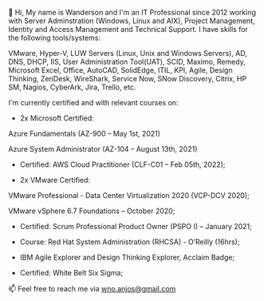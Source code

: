 👋 Hi, My name is Wanderson and I'm an IT Professional since 2012 working with Server Adminstration (Windows, Linux and AIX), Project Management, Identity and Access Management and Technical Support. I have skills for the following tools/systems:

VMware, Hyper-V, LUW Servers (Linux, Unix and Windows Servers), AD, DNS, DHCP, IIS, User Administration Tool(UAT), SCID, Maximo, Remedy, Microsoft Excel, Office, AutoCAD, SolidEdge, ITIL, KPI, Agile, Design Thinking, ZenDesk, WireShark, Service Now, SNow Discovery, Citrix, HP SM, Nagios, CyberArk, Jira, Trello, etc.

I'm currently certified and with relevant courses on:

- 2x Microsoft Certified:

Azure Fundamentals (AZ-900 – May 1st, 2021)

Azure System Administrator (AZ-104 – August 13th, 2021)
                        
- Certified: AWS Cloud Practitioner (CLF-C01 – Feb 05th, 2022);

- 2x VMware Certified:

VMware Professional - Data Center Virtualization 2020 (VCP-DCV 2020);

VMware vSphere 6.7 Foundations – October 2020;

- Certified: Scrum Professional Product Owner (PSPO I) – January 2021;

- Course: Red Hat System Administration (RHCSA) - O’Reilly (16hrs);

- IBM Agile Explorer and Design Thinking Explorer, Acclaim Badge;

- Certified: White Belt Six Sigma;


📫 Feel free to reach me via wno.anjos@gmail.com
